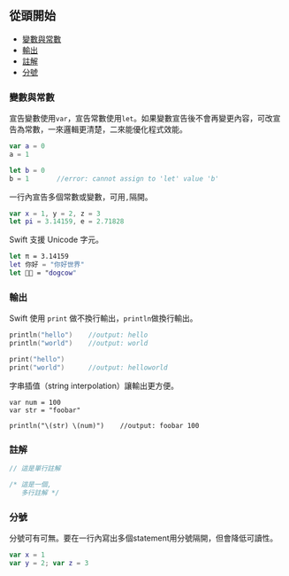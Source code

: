 ## 從頭開始

- [變數與常數](#Variable_Constant)
- [輸出](#ConsoleOutput)
- [註解](#Comment)
- [分號](#Semicolon)

<a name="Variable_Constant"></a>
### 變數與常數

宣告變數使用`var`，宣告常數使用`let`。如果變數宣告後不會再變更內容，可改宣告為常數，一來邏輯更清楚，二來能優化程式效能。

```swift
var a = 0
a = 1

let b = 0
b = 1       //error: cannot assign to 'let' value 'b'
```

一行內宣告多個常數或變數，可用`,`隔開。

```swift
var x = 1, y = 2, z = 3
let pi = 3.14159, e = 2.71828
```

Swift 支援 Unicode 字元。

```swift
let π = 3.14159
let 你好 = "你好世界"
let 🐶🐮 = "dogcow"
```

<a name="ConsoleOutput"></a>
### 輸出

Swift 使用 `print` 做不換行輸出，`println`做換行輸出。

```swift
println("hello")    //output: hello
println("world")    //output: world

print("hello")
print("world")      //output: helloworld
```

字串插值（string interpolation）讓輸出更方便。

```swfit
var num = 100
var str = "foobar"

println("\(str) \(num)")    //output: foobar 100
```

<a name="Comment"></a>
### 註解

```swift
// 這是單行註解

/* 這是一個,
   多行註解 */
```

<a name="Semicolon"></a>
### 分號

分號可有可無。要在一行內寫出多個statement用分號隔開，但會降低可讀性。

```swift
var x = 1
var y = 2; var z = 3
```
